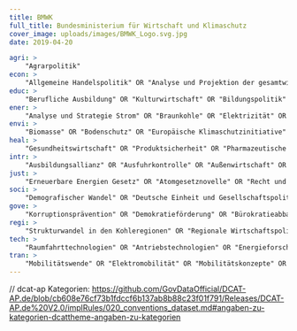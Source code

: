 ```yaml
---
title: BMWK
full_title: Bundesministerium für Wirtschaft und Klimaschutz
cover_image: uploads/images/BMWK_Logo.svg.jpg
date: 2019-04-20

agri: >
    "Agrarpolitik"
econ: >
    "Allgemeine Handelspolitik" OR "Analyse und Projektion der gesamtwirtschaftlichen Entwicklung" OR "Auslandsinvestitionen" OR "Bauwirtschaft" OR "Bioökonomie" OR "Pharmazeutische Industrie" OR "Corona Zuschussprogramme" OR "Datenökonomie" OR "Digitale Wirtschaft" OR "Emissionshandel" OR "Energieexport" OR "Europäische Währungsfragen" OR "Fachkräftesicherung Ausland" OR "Fahrzeugindustrie" OR "Europäische Investitionsbank" OR "Gesundheitswirtschaft" OR "Gesundheitswirtschaft" OR "Handel und Werbewirtschaft" OR "Immobilienwirtschaft" OR "internationale Marktmechanismen" OR "Konsumgüterindustrie" OR "Kulturwirtschaft" OR "Maritime Wirtschaft" OR "Monitoring CoronaHilfen" OR "nachhaltige Wirtschaft" OR "Reisewirtschaft" OR "Sicherheitswirtschaft" OR "Statistik" OR "Überbrückungshilfen" OR "Wirtschaftsanalyse" OR "Zollpolitik" OR "Europäische Investitionsbank" OR "Firmenbetreuung" OR "EU-Wirtschafts- und Finanzpolitik" OR "biobasierte Rohstoffe" OR "Biotech-Industrie" OR "Lebensmittel-Industrie" OR "Chemische  Industrie" OR "Chemie-Industrie" OR "Pharmazeutik-Industrie" OR "Europäische Wirtschaftsfragen" OR "Kreativwirtschaft" OR "Verteidigungswirtschaft" OR "Handelspolitische Instrumente"
educ: >
    "Berufliche Ausbildung" OR "Kulturwirtschaft" OR "Bildungspolitik" OR "Ausbildungsallianz" OR "Berufliche Fortbildung"
ener: >
    "Analyse und Strategie Strom" OR "Braunkohle" OR "Elektrizität" OR "Elektrizitätserzeugung" OR "Emissionshandel" OR "Energiebesteuerung" OR "Energieeffizienz" OR "Energieexport" OR "Energiekooperation" OR "Energiepolitik" OR "Energiespeicher" OR "Energiesteuer " OR "Energieträger" OR "Energieversorgung" OR "Energiewende" OR "Erneuerbare Energien" OR "Gas" OR "Kernenergie" OR "Kohle" OR "Kraftwerke" OR "Markthochlauf der Wasserstofferzeugung" OR "Mineralische Rohstoffe" OR "Mobilitätswende" OR "Öl" OR "Photovoltaik" OR "Steinkohle" OR "Strom" OR "Stromerzeugung" OR "Stromgroßhandel" OR "Strommarkt" OR "Strommarktintegration" OR "Stromnetze" OR "Stromsektor" OR "Systemsicherheit (Stromnetz)" OR "Uranbergbausanierung" OR "Versorgungssicherheit" OR "Wärme" OR "Wärmenetze" OR "Wärmewende" OR "Wasserstoff" OR "Wasserstoffinfrastruktur" OR "Windenergie"
envi: >
    "Biomasse" OR "Bodenschutz" OR "Europäische Klimaschutzinitiative" OR "Gewässerschutz" OR "Klimaneutrale Bundesverwaltung" OR "Klimaschutz" OR "Klimaschutz in Forstwirtschaft " OR "Klimaschutz in Landwirtschaft " OR "Klimaschutzplan" OR "Klimaschutzprogramme" OR "Luftreinhaltung" OR "Mineralische Rohstoffe" OR "nachhaltige Wirtschaft" OR "Naturschutz" OR "Rohstoffstrategie"
heal: >
    "Gesundheitswirtschaft" OR "Produktsicherheit" OR "Pharmazeutische Industrie"
intr: >
    "Ausbildungsallianz" OR "Ausfuhrkontrolle" OR "Außenwirtschaft" OR "Entwicklungspolitik" OR "EU" OR "EU-Binnenmarkt" OR "EU-Kohäsions- und Strukturpolitik" OR "EU-Politik" OR "Europäische Investitionsbank" OR "Europäische Klimaschutzinitiative" OR "Europäische Wirtschafts- und Währungsfragen" OR "EXPO-Beteiligungen" OR "Export" OR "Fachkräftesicherung Ausland" OR "G20" OR "G7" OR "Import" OR "Internationale Entwicklungsbanken" OR "Internationale Klimaschutzinitiative" OR "Internationale Kooperation" OR "IWF" OR "Koordinierung EU-Kohäsions- und Strukturpolitik" OR "OECD" OR "Rüstungsgüter" OR "Strategische Auslandsprojekte" OR "Vereinte Nationen" OR "WTO" OR "Zukunft der EU" OR "internationale Marktmechanismen" OR "Länder (Frankreich, Italien, Spanien, Portugal, Belgien,Polen, Slowakei, Tschechien, Ungarn, Estland, Lettland, Litauen, Österreich, Slowenien, Griechenland, Japan, Südkorea, Mongolei, China, Russland, Niederlande, Luxemburg, Irland, Vereinigtes Königreich, etc)" OR "Regionen " OR "Kriegswaffenkontrolle"
just: >
    "Erneuerbare Energien Gesetz" OR "Atomgesetznovelle" OR "Recht und Regulierung netzgebundener Wärme" OR "Außenwirtschaftsrecht; Seerechts-/CWaffenÜbereinkommen" OR "Rechtsfragen Gebäudeenergie" OR "Recht der EU" OR "Gewerberecht" OR "Akkreditierungsrecht" OR "Kartellrecht" OR "Recht und Regulierung der Strom- und Gasnetze" OR "Rohstoffabbau und Rechtsrahmen des Bergbaus" OR "Umweltrecht" OR "Abfallrecht" OR "Klimaschutzgesetz" OR "Versorgungssicherheit" OR "Produktsicherheit" OR "Sicherheits- und Verteidigungswirtschaft" OR "Raumfahrtmanagement" OR "Rüstungsgüter" OR "Marktüberwachung" OR "Vertretung Deutschlands vor europäischen Gerichten" OR "Rechtsfragen des Klimaschutzes" OR "Recht und Regulierung netzgebundener Wärme" OR "Technologien und Sicherheit"
soci: >
    "Demografischer Wandel" OR "Deutsche Einheit und Gesellschaftspolitik" OR "Wirtschaftspolitische Fragen des Arbeitsmarktes und der Sozialordnung" OR "Mittelstandsfinanzierung" OR "Aufarbeitung SED Diktatur und Transformation" OR "Gesellschaftlicher Zusammenhalt" OR "bürgerschaftliches Engagement" OR "Wachstumsstatistik" OR "Demografiestatistik"
gove: >
    "Korruptionsprävention" OR "Demokratieförderung" OR "Bürokratieabbau " OR "Gewerbeförderung" OR "Institutionelle Partnerschaften (International)" OR "Vergabeprüfstelle" OR "Förderung Gebäudeenergie" OR "Informationsfreiheitsgesetz (Anfragestatistik)" OR "Überbrückungshilfen" OR "Corona Zuschussprogramme: Umsetzung und Schlussabrechnung" OR "Außenwirtschaft Förderung" OR "Klimaneutrale Bundesverwaltung" OR "Länderkontakte" OR "Bundkontakte" OR "Bessere Rechtsetzung" OR "Handwerksförderung" OR "Außenwirtschaftsförderung" OR "Monitoring und Statistik "
regi: >
    "Strukturwandel in den Kohleregionen" OR "Regionale Wirtschaftspolitik"
tech: >
    "Raumfahrttechnologien" OR "Antriebstechnologien" OR "Energieforschung  " OR "Technologien der Energiewende" OR "Industrieforschung" OR "Wirtschaftspolitische Forschung" OR "Gebäudetechnik" OR "IKT Technische Regulierung und Standardisierung" OR "Technische Standards" OR "Digitaltechnologien" OR "Blockchain" OR "Künstliche Intelligenz" OR "strukturpolitische Forschung"
tran: >
    "Mobilitätswende" OR "Elektromobilität" OR "Mobilitätskonzepte" OR "automatisiertes und vernetztes Fahren" OR "Klimaschutz und Verkehr" OR "Verkehrspolitik"
---
```


// dcat-ap Kategorien: https://github.com/GovDataOfficial/DCAT-AP.de/blob/cb608e76cf73b1fdccf6b137ab8b88c23f01f791/Releases/DCAT-AP.de%20V2.0/implRules/020_conventions_dataset.md#angaben-zu-kategorien-dcattheme-angaben-zu-kategorien